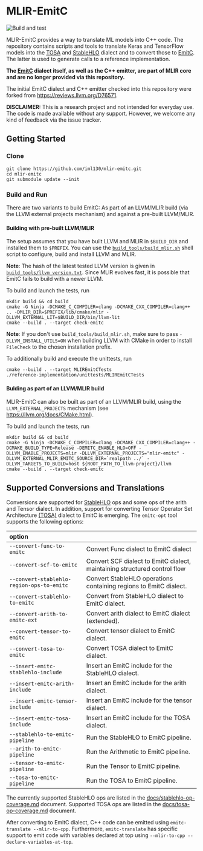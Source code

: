 <!--
SPDX-FileCopyrightText: Fraunhofer-Gesellschaft zur Förderung der angewandten Forschung e.V.
SPDX-License-Identifier: Apache-2.0 WITH LLVM-exception
-->
# MLIR-EmitC

![Build and test](https://github.com/iml130/mlir-emitc/workflows/Build%20and%20test/badge.svg)

MLIR-EmitC provides a way to translate ML models into C++ code. The repository
contains scripts and tools to translate Keras and TensorFlow models into the
[TOSA](https://mlir.llvm.org/docs/Dialects/TOSA/) and
[StableHLO](https://github.com/openxla/stablehlo/) dialect and to convert those to
[EmitC](https://mlir.llvm.org/docs/Dialects/EmitC/).
The latter is used to generate calls to a reference implementation.

**The [EmitC](https://mlir.llvm.org/docs/Dialects/EmitC/) dialect itself, as well as the C++ emitter, are part of MLIR core and are no longer provided via this repository.**

The initial EmitC dialect and C++ emitter checked into this repository were forked from https://reviews.llvm.org/D76571.

**DISCLAIMER:** This is a research project and not intended for everyday use. The code is made available without any support. However, we welcome any kind of feedback via the issue tracker.


## Getting Started
### Clone

```shell
git clone https://github.com/iml130/mlir-emitc.git
cd mlir-emitc
git submodule update --init
```

### Build and Run

There are two variants to build EmitC: As part of an LLVM/MLIR build (via the LLVM external projects mechanism) and against a pre-built LLVM/MLIR.

#### Building with pre-built LLVM/MLIR

The setup assumes that you have built LLVM and MLIR in `$BUILD_DIR` and installed them to `$PREFIX`. You can use the [`build_tools/build_mlir.sh`](https://github.com/iml130/mlir-emitc/blob/main/build_tools/build_mlir.sh) shell script to configure, build and install LLVM and MLIR.

**Note**: The hash of the latest tested LLVM version is given in [`build_tools/llvm_version.txt`](https://github.com/iml130/mlir-emitc/blob/main/build_tools/llvm_version.txt). Since MLIR evolves fast, it is possible that EmitC fails to build with a newer LLVM.

To build and launch the tests, run
```shell
mkdir build && cd build
cmake -G Ninja -DCMAKE_C_COMPILER=clang -DCMAKE_CXX_COMPILER=clang++ .. -DMLIR_DIR=$PREFIX/lib/cmake/mlir -DLLVM_EXTERNAL_LIT=$BUILD_DIR/bin/llvm-lit
cmake --build . --target check-emitc
```

**Note**: If you don't use `build_tools/build_mlir.sh`, make sure to pass `-DLLVM_INSTALL_UTILS=ON` when building LLVM with CMake in order to install `FileCheck` to the chosen installation prefix.

To additionally build and execute the unittests, run
```shell
cmake --build . --target MLIREmitCTests
./reference-implementation/unittests/MLIREmitCTests
```

#### Bulding as part of an LLVM/MLIR build

MLIR-EmitC can also be built as part of an LLVM/MLIR build, using the `LLVM_EXTERNAL_PROJECTS` mechanism (see https://llvm.org/docs/CMake.html).

To build and launch the tests, run
```shell
mkdir build && cd build
cmake -G Ninja -DCMAKE_C_COMPILER=clang -DCMAKE_CXX_COMPILER=clang++ -DCMAKE_BUILD_TYPE=Release -DEMITC_ENABLE_HLO=OFF -DLLVM_ENABLE_PROJECTS=mlir -DLLVM_EXTERNAL_PROJECTS="mlir-emitc" -DLLVM_EXTERNAL_MLIR_EMITC_SOURCE_DIR=`realpath ../` -DLLVM_TARGETS_TO_BUILD=host ${ROOT_PATH_TO_llvm-project}/llvm
cmake --build . --target check-emitc
```

## Supported Conversions and Translations

Conversions are supported for [StableHLO](https://github.com/openxla/stablehlo/) ops and some ops of the arith and Tensor dialect.
In addition, support for converting Tensor Operator Set Architecture [(TOSA)](https://mlir.llvm.org/docs/Dialects/TOSA/) dialect to EmitC is emerging.
The `emitc-opt` tool supports the following options:

| option                                     |                                                                          |
| :----------------------------------------- |:------------------------------------------------------------------------ |
| `--convert-func-to-emitc`                  | Convert Func dialect to EmitC dialect                                    |
| `--convert-scf-to-emitc`                   | Convert SCF dialect to EmitC dialect, maintaining structured control flow|
| `--convert-stablehlo-region-ops-to-emitc ` | Convert StableHLO operations containing regions to EmitC dialect.        |
| `--convert-stablehlo-to-emitc `            | Convert from StableHLO dialect to EmitC dialect.                         |
| `--convert-arith-to-emitc-ext `            | Convert arith dialect to EmitC dialect (extended).                       |
| `--convert-tensor-to-emitc `               | Convert tensor dialect to EmitC dialect.                                 |
| `--convert-tosa-to-emitc `                 | Convert TOSA dialect to EmitC dialect.                                   |
| `--insert-emitc-stablehlo-include`         | Insert an EmitC include for the StableHLO dialect.                       |
| `--insert-emitc-arith-include`             | Insert an EmitC include for the arith dialect.                           |
| `--insert-emitc-tensor-include`            | Insert an EmitC include for the tensor dialect.                          |
| `--insert-emitc-tosa-include`              | Insert an EmitC include for the TOSA dialect.                            |
| `--stablehlo-to-emitc-pipeline`            | Run the StableHLO to EmitC pipeline.                                     |
| `--arith-to-emitc-pipeline`                | Run the Arithmetic to EmitC pipeline.                                    |
| `--tensor-to-emitc-pipeline`               | Run the Tensor to EmitC pipeline.                                        |
| `--tosa-to-emitc-pipeline`                 | Run the TOSA to EmitC pipeline.                                          |

The currently supported StableHLO ops are listed in the [docs/stablehlo-op-coverage.md](docs/stablehlo-op-coverage.md) document.
Supported TOSA ops are listed in the [docs/tosa-op-coverage.md](docs/tosa-op-coverage.md) document.

After converting to EmitC dialect, C++ code can be emitted using `emitc-translate --mlir-to-cpp`.
Furthermore, `emitc-translate` has specific support to emit code with variables declared at top using `--mlir-to-cpp --declare-variables-at-top`.
